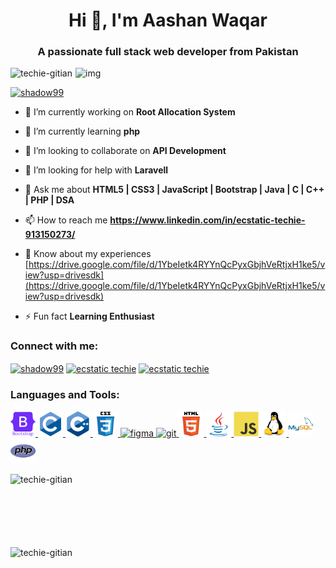 
<h1 align="center">Hi 👋, I'm Aashan Waqar</h1>
<h3 align="center">A passionate full stack web developer from Pakistan</h3>
<img align="right" width="400px"
  src="https://cdn.dribbble.com/users/1162077/screenshots/3848914/programmer.gif"
  alt="img"
/>

<p align="left"> <img src="https://komarev.com/ghpvc/?username=techie-gitian&label=Profile%20views&color=0e75b6&style=flat" alt="techie-gitian" /> </p>

<p align="left"> <a href="https://twitter.com/shadow99" target="blank"><img src="https://img.shields.io/twitter/follow/shadow99?logo=twitter&style=for-the-badge" alt="shadow99" /></a> </p>

- 🔭 I’m currently working on **Root Allocation System**

- 🌱 I’m currently learning **php**

- 👯 I’m looking to collaborate on **API Development**

- 🤝 I’m looking for help with **Laravell**

- 💬 Ask me about **HTML5 | CSS3 | JavaScript | Bootstrap | Java | C | C++ | PHP | DSA**

- 📫 How to reach me **https://www.linkedin.com/in/ecstatic-techie-913150273/**

- 📄 Know about my experiences [https://drive.google.com/file/d/1YbeIetk4RYYnQcPyxGbjhVeRtjxH1ke5/view?usp=drivesdk](https://drive.google.com/file/d/1YbeIetk4RYYnQcPyxGbjhVeRtjxH1ke5/view?usp=drivesdk)

- ⚡ Fun fact **Learning Enthusiast**

<h3 align="left">Connect with me:</h3>
<p align="left">
<a href="https://twitter.com/shadow99" target="blank"><img align="center" src="https://raw.githubusercontent.com/rahuldkjain/github-profile-readme-generator/master/src/images/icons/Social/twitter.svg" alt="shadow99" height="30" width="40" /></a>
<a href="https://linkedin.com/in/ecstatic techie" target="blank"><img align="center" src="https://raw.githubusercontent.com/rahuldkjain/github-profile-readme-generator/master/src/images/icons/Social/linked-in-alt.svg" alt="ecstatic techie" height="30" width="40" /></a>
<a href="https://stackoverflow.com/users/21930626/ecstatic-techie" target="blank"><img align="center" src="https://raw.githubusercontent.com/rahuldkjain/github-profile-readme-generator/master/src/images/icons/Social/stack-overflow.svg" alt="ecstatic techie" height="30" width="40" /></a>
</p>

<h3 align="left">Languages and Tools:</h3>
<p align="left"> <a href="https://getbootstrap.com" target="_blank" rel="noreferrer"> <img src="https://raw.githubusercontent.com/devicons/devicon/master/icons/bootstrap/bootstrap-plain-wordmark.svg" alt="bootstrap" width="40" height="40"/> </a> <a href="https://www.cprogramming.com/" target="_blank" rel="noreferrer"> <img src="https://raw.githubusercontent.com/devicons/devicon/master/icons/c/c-original.svg" alt="c" width="40" height="40"/> </a> <a href="https://www.w3schools.com/cpp/" target="_blank" rel="noreferrer"> <img src="https://raw.githubusercontent.com/devicons/devicon/master/icons/cplusplus/cplusplus-original.svg" alt="cplusplus" width="40" height="40"/> </a> <a href="https://www.w3schools.com/css/" target="_blank" rel="noreferrer"> <img src="https://raw.githubusercontent.com/devicons/devicon/master/icons/css3/css3-original-wordmark.svg" alt="css3" width="40" height="40"/> </a> <a href="https://www.figma.com/" target="_blank" rel="noreferrer"> <img src="https://www.vectorlogo.zone/logos/figma/figma-icon.svg" alt="figma" width="40" height="40"/> </a> <a href="https://git-scm.com/" target="_blank" rel="noreferrer"> <img src="https://www.vectorlogo.zone/logos/git-scm/git-scm-icon.svg" alt="git" width="40" height="40"/> </a> <a href="https://www.w3.org/html/" target="_blank" rel="noreferrer"> <img src="https://raw.githubusercontent.com/devicons/devicon/master/icons/html5/html5-original-wordmark.svg" alt="html5" width="40" height="40"/> </a> <a href="https://www.java.com" target="_blank" rel="noreferrer"> <img src="https://raw.githubusercontent.com/devicons/devicon/master/icons/java/java-original.svg" alt="java" width="40" height="40"/> </a> <a href="https://developer.mozilla.org/en-US/docs/Web/JavaScript" target="_blank" rel="noreferrer"> <img src="https://raw.githubusercontent.com/devicons/devicon/master/icons/javascript/javascript-original.svg" alt="javascript" width="40" height="40"/> </a> <a href="https://www.linux.org/" target="_blank" rel="noreferrer"> <img src="https://raw.githubusercontent.com/devicons/devicon/master/icons/linux/linux-original.svg" alt="linux" width="40" height="40"/> </a> <a href="https://www.mysql.com/" target="_blank" rel="noreferrer"> <img src="https://raw.githubusercontent.com/devicons/devicon/master/icons/mysql/mysql-original-wordmark.svg" alt="mysql" width="40" height="40"/> </a> <a href="https://www.php.net" target="_blank" rel="noreferrer"> <img src="https://raw.githubusercontent.com/devicons/devicon/master/icons/php/php-original.svg" alt="php" width="40" height="40"/> </a> </p>

<p><img align="left" src="https://github-readme-stats.vercel.app/api/top-langs?username=techie-gitian&show_icons=true&locale=en&layout=compact" alt="techie-gitian" /></p>

<br><br><br><br><br><br>

<p><img align="center" src="https://github-readme-streak-stats.herokuapp.com/?user=techie-gitian&" alt="techie-gitian" /></p>
